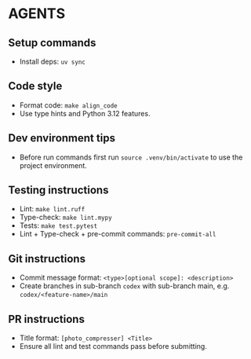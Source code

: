 # AGENTS

## Setup commands
- Install deps: `uv sync`

## Code style
- Format code: `make align_code`
- Use type hints and Python 3.12 features.

## Dev environment tips
- Before run commands first run `source .venv/bin/activate` to use the project environment.

## Testing instructions
- Lint: `make lint.ruff`
- Type-check: `make lint.mypy`
- Tests: `make test.pytest`
- Lint + Type-check + pre-commit commands: `pre-commit-all`

## Git instructions
- Commit message format: `<type>[optional scope]: <description>`
- Create branches in sub-branch `codex` with sub-branch main, e.g. `codex/<feature-name>/main`

## PR instructions
- Title format: `[photo_compresser] <Title>`
- Ensure all lint and test commands pass before submitting.
